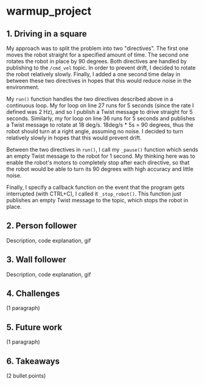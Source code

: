 # warmup_project

## 1. Driving in a square

My approach was to split the problem into two "directives". The first one moves the robot straight for a specified amount of time. The second one rotates the robot in place by 90 degrees. Both directives are handled by publishing to the `/cmd_vel` topic. In order to prevent drift, I decided to rotate the robot relatively slowly. Finally, I added a one second time delay in between these two directives in hopes that this would reduce noise in the environment.

My `run()` function handles the two directives described above in a continuous loop. My for loop on line 27 runs for 5 seconds (since the rate I defined was 2 Hz), and so I publish a Twist message to drive straight for 5 seconds. Similarly, my for loop on line 36 runs for 5 seconds and publishes a Twist message to rotate at 18 deg/s. 18deg/s * 5s = 90 degrees, thus the robot should turn at a right angle, assuming no noise. I decided to turn relatively slowly in hopes that this would prevent drift. 

Between the two directives in `run()`, I call my `_pause()` function which sends an empty Twist message to the robot for 1 second. My thinking here was to enable the robot's motors to completely stop after each directive, so that the robot would be able to turn its 90 degrees with high accuracy and little noise.

Finally, I specify a callback function on the event that the program gets interrupted (with CTRL+C), I called it `_stop_robot()`. This function just publishes an empty Twist message to the topic, which stops the robot in place.



## 2. Person follower

Description, code explanation, gif

## 3. Wall follower

Description, code explanation, gif

## 4. Challenges

(1 paragraph)

## 5. Future work

(1 paragraph)

## 6. Takeaways

(2 bullet points)
